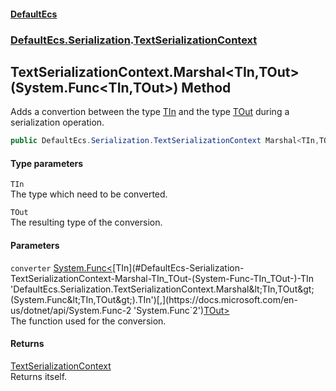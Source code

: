 #### [DefaultEcs](./index.md 'index')
### [DefaultEcs.Serialization](./DefaultEcs-Serialization.md 'DefaultEcs.Serialization').[TextSerializationContext](./DefaultEcs-Serialization-TextSerializationContext.md 'DefaultEcs.Serialization.TextSerializationContext')
## TextSerializationContext.Marshal&lt;TIn,TOut&gt;(System.Func&lt;TIn,TOut&gt;) Method
Adds a convertion between the type [TIn](#DefaultEcs-Serialization-TextSerializationContext-Marshal-TIn_TOut-(System-Func-TIn_TOut-)-TIn 'DefaultEcs.Serialization.TextSerializationContext.Marshal&lt;TIn,TOut&gt;(System.Func&lt;TIn,TOut&gt;).TIn') and the type [TOut](#DefaultEcs-Serialization-TextSerializationContext-Marshal-TIn_TOut-(System-Func-TIn_TOut-)-TOut 'DefaultEcs.Serialization.TextSerializationContext.Marshal&lt;TIn,TOut&gt;(System.Func&lt;TIn,TOut&gt;).TOut') during a serialization operation.  
```csharp
public DefaultEcs.Serialization.TextSerializationContext Marshal<TIn,TOut>(System.Func<TIn,TOut> converter);
```
#### Type parameters
<a name='DefaultEcs-Serialization-TextSerializationContext-Marshal-TIn_TOut-(System-Func-TIn_TOut-)-TIn'></a>
`TIn`  
The type which need to be converted.  
  
<a name='DefaultEcs-Serialization-TextSerializationContext-Marshal-TIn_TOut-(System-Func-TIn_TOut-)-TOut'></a>
`TOut`  
The resulting type of the conversion.  
  
#### Parameters
<a name='DefaultEcs-Serialization-TextSerializationContext-Marshal-TIn_TOut-(System-Func-TIn_TOut-)-converter'></a>
`converter` [System.Func&lt;](https://docs.microsoft.com/en-us/dotnet/api/System.Func-2 'System.Func`2')[TIn](#DefaultEcs-Serialization-TextSerializationContext-Marshal-TIn_TOut-(System-Func-TIn_TOut-)-TIn 'DefaultEcs.Serialization.TextSerializationContext.Marshal&lt;TIn,TOut&gt;(System.Func&lt;TIn,TOut&gt;).TIn')[,](https://docs.microsoft.com/en-us/dotnet/api/System.Func-2 'System.Func`2')[TOut](#DefaultEcs-Serialization-TextSerializationContext-Marshal-TIn_TOut-(System-Func-TIn_TOut-)-TOut 'DefaultEcs.Serialization.TextSerializationContext.Marshal&lt;TIn,TOut&gt;(System.Func&lt;TIn,TOut&gt;).TOut')[&gt;](https://docs.microsoft.com/en-us/dotnet/api/System.Func-2 'System.Func`2')  
The function used for the conversion.  
  
#### Returns
[TextSerializationContext](./DefaultEcs-Serialization-TextSerializationContext.md 'DefaultEcs.Serialization.TextSerializationContext')  
Returns itself.  

